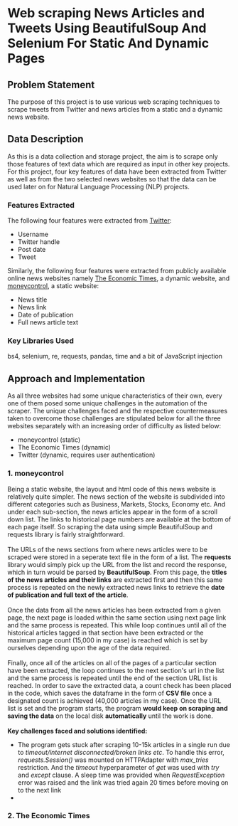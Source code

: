 # Web scraping News Articles and Tweets Using BeautifulSoup And Selenium For Static And Dynamic Pages
## Problem Statement
The purpose of this project is to use various web scraping techniques to scrape tweets from Twitter and news articles from a static and a dynamic news website.

## Data Description
As this is a data collection and storage project, the aim is to scrape only those features of text data which are required as input in other key projects. For this project, four key features of data have been extracted from Twitter as well as from the two selected news websites so that the data can be used later on for Natural Language Processing (NLP) projects.

### Features Extracted
The following four features were extracted from [Twitter](https://www.twitter.com):
- Username
- Twitter handle
- Post date
- Tweet

Similarly, the following four features were extracted from publicly available online news websites namely [The Economic Times](https://www.economictimes.com), a dynamic website, and [moneycontrol](https://www.moneycontrol.com), a static website:
- News title
- News link
- Date of publication
- Full news article text

### Key Libraries Used
bs4, selenium, re, requests, pandas, time and a bit of JavaScript injection


## Approach and Implementation
As all three websites had some unique characteristics of their own, every one of them posed some unique challenges in the automation of the scraper. The unique challenges faced and the respective countermeasures taken to overcome those challenges are stipulated below for all the three websites separately with an increasing order of difficulty as listed below:
- moneycontrol (static)
- The Economic Times (dynamic)
- Twitter (dynamic, requires user authentication)

### 1. moneycontrol
Being a static website, the layout and html code of this news website is relatively quite simpler. The news section of the website is subdivided into different categories such as Business, Markets, Stocks, Economy etc. And under each sub-section, the news articles appear in the form of a scroll down list. The links to historical page numbers are available at the bottom of each page itself.
So scraping the data using simple BeautifulSoup and requests library is fairly straightforward.<br/><br/>
The URLs of the news sections from where news articles were to be scraped were stored in a seperate text file in the form of a list. The **requests** library would simply pick up the URL from the list and record the response, which in turn would be parsed by **BeautifulSoup**. From this page, the **titles of the news articles and their links** are extracted first and then this same process is repeated on the newly extracted news links to retrieve the **date of publication and full text of the article**.<br/><br/>
Once the data from all the news articles has been extracted from a given page, the next page is loaded within the same section using next page link and the same process is repeated. This while loop continues until all of the historical articles tagged in that section have been extracted or the maximum page count (15,000 in my case) is reached which is set by ourselves depending upon the age of the data required.<br/><br/>
Finally, once all of the articles on all of the pages of a particular section have been extracted, the loop continues to the next section's url in the list and the same process is repeated until the end of the section URL list is reached. In order to save the extracted data, a count check has been placed in the code, which saves the dataframe in the form of **CSV file** once a designated count is achieved (40,000 articles in my case). Once the URL list is set and the program starts, the program **would keep on scraping and saving the data** on the local disk **automatically** until the work is done.
<br/>
<br/>
**Key challenges faced and solutions identified:**
- The program gets stuck after scraping 10-15k articles in a single run due to *timeout/internet disconnected/broken links etc*. To handle this error, *requests.Session()* was mounted on HTTPAdapter with *max_tries* restriction. And the *timeout* hyperparameter of *get* was used with *try* and *except* clause. A sleep time was provided when *RequestException* error was raised and the link was tried again 20 times before moving on to the next link
- 
### 2. The Economic Times

